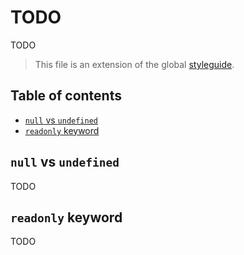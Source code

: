 # TODO

TODO

> This file is an extension of the global [styleguide](../styleguide.md).

## Table of contents

<!-- toc -->

- [`null` vs `undefined`](#null-vs-undefined)
- [`readonly` keyword](#readonly-keyword)

<!-- tocstop -->

## `null` vs `undefined`

TODO

## `readonly` keyword

TODO
